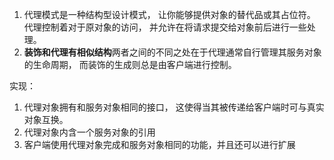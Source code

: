 1. 代理模式是一种结构型设计模式， 让你能够提供对象的替代品或其占位符。 代理控制着对于原对象的访问， 并允许在将请求提交给对象前后进行一些处理。
2. **装饰和代理有相似结构**两者之间的不同之处在于代理通常自行管理其服务对象的生命周期， 而装饰的生成则总是由客户端进行控制。

实现：
1. 代理对象拥有和服务对象相同的接口， 这使得当其被传递给客户端时可与真实对象互换。
2. 代理对象内含一个服务对象的引用
3. 客户端使用代理对象完成和服务对象相同的功能，并且还可以进行扩展

